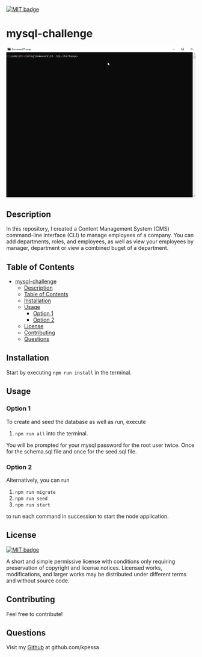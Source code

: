 <a href="https://choosealicense.com/licenses/mit"><img src="https://img.shields.io/badge/license-MIT-yellow" alt="MIT badge"></a>
  # mysql-challenge
  ![screencast of node app](./screencast.gif)

## Description
In this repository, I created a Content Management System (CMS) command-line interface (CLI) to manage employees of a company.  You can add departments, roles, and employees, as well as view your employees by manager, department or view a combined buget of a department.

## Table of Contents
- [mysql-challenge](#mysql-challenge)
  - [Description](#description)
  - [Table of Contents](#table-of-contents)
  - [Installation](#installation)
  - [Usage](#usage)
    - [Option 1](#option-1)
    - [Option 2](#option-2)
  - [License](#license)
  - [Contributing](#contributing)
  - [Questions](#questions)

## Installation
Start by executing <code>npm run install</code> in the terminal.

## Usage
### Option 1
To create and seed the database as well as run, execute 
1. <code>npm run all</code> into the terminal.  
<caption>You will be prompted for your mysql password for the root user twice.  Once for the schema.sql file and once for the seed.sql file.</caption>  

### Option 2
Alternatively, you can run 

1. <code>npm run migrate</code> 
2. <code>npm run seed</code> 
3. <code>npm run start</code> 
<caption>to run each command in succession to start the node application.</caption>

## License
<a href="https://choosealicense.com/licenses/mit"><img src="https://img.shields.io/badge/license-MIT-yellow" alt="MIT badge"></a>
  <p>A short and simple permissive license with conditions only requiring preservation of copyright and license notices. Licensed works, modifications, and larger works may be distributed under different terms and without source code.</p>

## Contributing
Feel free to contribute!

## Questions
Visit my [Github](http://www.github.com/kpessa) at github.com/kpessa